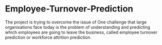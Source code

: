 # Employee-Turnover-Prediction
The project is trying to overcome the issue of One challenge that large organisations face today 
is the problem of understanding and predicting which employees are going to leave the business, 
called employee turnover prediction or workforce attrition prediction.

